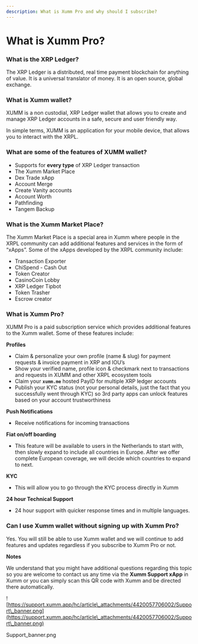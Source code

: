 ```yaml
---
description: What is Xumm Pro and why should I subscribe?
---
```


# What is Xumm Pro?

### **What is the XRP Ledger?**

The XRP Ledger is a distributed, real time payment blockchain for anything of value. It is a universal translator of money. It is an open source, global exchange.

### **What is Xumm wallet?**

XUMM is a non custodial, XRP Ledger wallet that allows you to create and manage XRP Ledger accounts in a safe, secure and user friendly way.

In simple terms, XUMM is an application for your mobile device, that allows you to interact with the XRPL.

### **What are some of the features of XUMM wallet?**

* Supports for **every type** of XRP Ledger transaction
* The Xumm Market Place
* Dex Trade xApp
* Account Merge
* Create Vanity accounts
* Account Worth
* Pathfinding
* Tangem Backup

### **What is the Xumm Market Place?**

The Xumm Market Place is a special area in Xumm where people in the XRPL community can add additional features and services in the form of “xApps”. Some of the xApps developed by the XRPL community include:

* Transaction Exporter
* ChiSpend - Cash Out
* Token Creator
* CasinoCoin Lobby
* XRP Ledger Tipbot
* Token Trasher
* Escrow creator

### **What is Xumm Pro?**

XUMM Pro is a paid subscription service which provides additional features to the Xumm wallet. Some of these features include:

**Profiles**

* Claim & personalize your own profile (name & slug) for payment requests & invoice payment in XRP and IOU’s
* Show your verified name, profile icon & checkmark next to transactions and requests in XUMM and other XRPL ecosystem tools
* Claim your **`xumm.me`** hosted PayID for multiple XRP ledger accounts
* Publish your KYC status (not your personal details, just the fact that you successfully went through KYC) so 3rd party apps can unlock features based on your account trustworthiness

**Push Notifications**

* Receive notifications for incoming transactions

**Fiat on/off boarding**

* This feature will be available to users in the Netherlands to start with, then slowly expand to include all countries in Europe. After we offer complete European coverage, we will decide which countries to expand to next.

**KYC**

* This will allow you to go through the KYC process directly in Xumm

**24 hour Technical Support**

* 24 hour support with quicker response times and in multiple languages.

### **Can I use Xumm wallet without signing up with Xumm Pro?**

Yes. You will still be able to use Xumm wallet and we will continue to add features and updates regardless if you subscribe to Xumm Pro or not.

**Notes**

We understand that you might have additional questions regarding this topic so you are welcome to contact us any time via the **Xumm Support xApp** in Xumm or you can simply scan this QR code with Xumm and be directed there automatically.

![https://support.xumm.app/hc/article\_attachments/4420057706002/Support\_banner.png](https://support.xumm.app/hc/article\_attachments/4420057706002/Support\_banner.png)

Support\_banner.png
